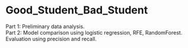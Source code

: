 # Good_Student_Bad_Student

Part 1: Preliminary data analysis.\
Part 2: Model comparison using logistic regression, RFE, RandomForest. Evaluation using precision and recall.

